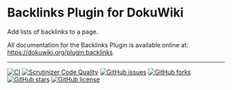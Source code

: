 # Backlinks Plugin for DokuWiki

Add lists of backlinks to a page.

All documentation for the Backlinks Plugin is available online at: https://dokuwiki.org/plugin:backlinks


----
[![CI](https://github.com/mprins/dokuwiki-plugin-backlinks/actions/workflows/CI.yml/badge.svg)](https://github.com/mprins/dokuwiki-plugin-backlinks/actions/workflows/CI.yml)
[![Scrutinizer Code Quality](https://scrutinizer-ci.com/g/mprins/dokuwiki-plugin-backlinks/badges/quality-score.png?b=master)](https://scrutinizer-ci.com/g/mprins/dokuwiki-plugin-backlinks/?branch=master)
[![GitHub issues](https://img.shields.io/github/issues/mprins/dokuwiki-plugin-backlinks.svg)](https://github.com/mprins/dokuwiki-plugin-backlinks/issues)
[![GitHub forks](https://img.shields.io/github/forks/mprins/dokuwiki-plugin-backlinks.svg)](https://github.com/mprins/dokuwiki-plugin-backlinks/network)
[![GitHub stars](https://img.shields.io/github/stars/mprins/dokuwiki-plugin-backlinks.svg)](https://github.com/mprins/dokuwiki-plugin-backlinks/stargazers)
[![GitHub license](https://img.shields.io/badge/license-GPLv2-blue.svg)](https://raw.githubusercontent.com/mprins/dokuwiki-plugin-backlinks/master/COPYING)
